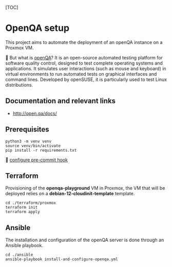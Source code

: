 



[TOC]

# OpenQA setup

This project aims to automate the deployment of an openQA instance on a Proxmox VM.

:thinking: But what is [openQA](http://open.qa/)? It is an open-source automated testing platform for software quality control, designed to test complete operating systems and applications. It simulates user interactions (such as mouse and keyboard) in virtual environments to run automated tests on graphical interfaces and command lines. Developed by openSUSE, it is particularly used to test Linux distributions.

## Documentation and relevant links

* http://open.qa/docs/

## Prerequisites

```shell
python3 -m venv venv
source venv/bin/activate
pip install -r requirements.txt
```

:eyes: [configure pre-commit hook](https://xgueret.github.io/en/posts/pre_commit_hook/)



## Terraform

Provisioning of the **openqa-playground** VM in Proxmox, the VM that will be deployed relies on a **debian-12-cloudinit-template** template.

```shell
cd ./terraform/proxmox
terraform init
terraform apply
```



## Ansible

The installation and configuration of the openQA server is done through an Ansible playbook.

```shell
cd ./ansible
ansible-playbook install-and-configure-openqa.yml
```
